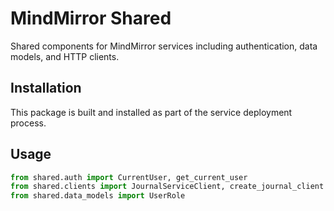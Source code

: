 # MindMirror Shared

Shared components for MindMirror services including authentication, data models, and HTTP clients.

## Installation

This package is built and installed as part of the service deployment process.

## Usage

```python
from shared.auth import CurrentUser, get_current_user
from shared.clients import JournalServiceClient, create_journal_client
from shared.data_models import UserRole
``` 